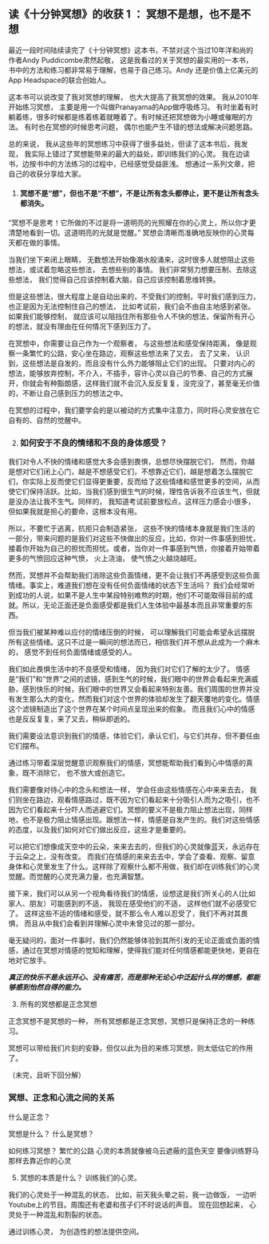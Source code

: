 ## 读《十分钟冥想》的收获 1 ： 冥想不是想，也不是不想

最近一段时间陆续读完了《十分钟冥想》这本书，不禁对这个当过10年洋和尚的作者Andy Puddicombe肃然起敬， 这是我看过的关于冥想的最实用的一本书， 书中的方法和练习都非常易于理解，也易于自己练习。Andy 还是价值上亿美元的App Headspace的联合创始人。 

这本书可以说改变了我对冥想的理解， 也大大提高了我冥想的效果。  我从2010年开始练习冥想， 主要是用一个叫做Pranayama的App做呼吸练习。 有时坐着有时躺着练，很多时候都是练着练着就睡着了。有时候还把冥想做为小睡或催眠的方法。 有时也在冥想的时候思考问题， 偶尔也能产生不错的想法或解决问题思路。 

总的来说， 我从这些年的冥想练习中获得了很多益处，但读了这本书后，我发现， 我实际上错过了冥想能带来的最大的益处，即训练我们的心灵。 我在边读书，边按书中的方法练习的过程中，已经感觉受益匪浅。 想通过一系列文章，把自己的收获分享给大家。 

1. #### 冥想不是“想”，但也不是“不想”，不是让所有念头都停止，更不是让所有念头都消失。

“冥想不是思考！它所做的不过是将一道明亮的光照耀在你的心灵上，所以你才更清楚地看到一切。这道明亮的光就是觉醒。”
冥想会清晰而准确地反映你的心灵每天都在做的事情。

当我们坐下来闭上眼睛， 无数想法开始像潮水般涌来，这时很多人就想阻止这些想法，或试着忽略这些想法， 去想些别的事情。 我们非常努力想要压制、去除这些想法， 我们觉得自己应该控制着大脑，自己应该控制着思维转换。 

但是这些想法，很大程度上是自动出来的，不受我们的控制，平时我们感到压力， 也正是因为无法控制住自己的想法， 比如考试前，我们会不由自主地感到紧张。  如果我们能够控制， 就应该可以阻挡住所有那些令人不快的想法，保留所有开心的想法，就没有理由在任何情况下感到压力了。    

在冥想中，你需要让自己作为一个观察者， 与这些想法和感受保持距离， 像是观察一条繁忙的公路，安心坐在路边，观察这些想法来了又去， 去了又来， 认识到，这些想法是自发的，而且没有什么外力能够阻止它们的出现。 只要对内心的想法，能够放弃控制，不介入，不插手，容许心灵以自己的节奏、自己的方式展开，你就会有种豁朗感，这样我们就不会沉入反反复复，没完没了，甚至毫无价值的，不断让自己感到压力的想法之中。

在冥想的过程中，我们要学会的是以被动的方式集中注意力，同时将心灵安放在它自有的、自然的觉醒中。



2. ### 如何安于不良的情绪和不良的身体感受？ 

我们对令人不快的情绪和感觉大多会感到畏惧，总想尽快摆脱它们， 然而，你越是想对它们闭上心门，越是不想感受它们，不想靠近它们，越是想着怎么摆脱它们，你实际上反而使它们显得更重要，反而给了这些情绪和感觉更多的空间，从而使它们保持活跃。比如，当我们感到很生气的时候，理性告诉我不应该生气，但就是没办法让我不生气。同样的， 我知道考试前要放松点，这样压力感会小很多，但如果我就是担心的要命，这根本没有用。 

所以，不要忙于逃离，抗拒只会制造紧张， 这些不快的情绪本身就是我们生活的一部分，带来问题的是我们对这些不快做出的反应，比如，你对一件事感到担忧，接着你开始为自己的担忧而担忧。或者，当你对一件事感到气愤，你接着开始带着更多的气愤回应这种气愤， 火上浇油， 使气愤之火越烧越旺。

然而，冥想并不会帮助我们消除这些负面情绪，更不会让我们不再感受到这些负面情绪。事实上，难道我们想在没有任何负面情绪的状态下生活吗？ 我们会经常听到成功的人说，如果不是人生中某段特别难熬的时期，他们不可能取得目前的成就。所以，无论正面还是负面感受都是我们人生体验中最基本而且非常重要的东西。  

但当我们被某种难以应付的情绪压倒的时候， 可以理解我们可能会希望永远摆脱所有这些情绪。这只不过是一瞬间的想法而已，相信我们并不想从此成为一个麻木的， 感觉不到任何负面情绪或感受的人。 

我们如此畏惧生活中的不良感受和情绪， 因为我们对它们了解的太少了。 情感是“我们”和“世界”之间的滤镜，感到生气的时候，我们眼中的世界会看起来充满威胁，感到快乐的时候，我们眼中的世界又会看起来特别友善。我们周围的世界并没有发生那么大的变化，然而我们对这个世界的体验却发生了翻天覆地的变化。情感这个滤镜制造出了这个世界在某个时间点呈现出来的假象。 而且我们心中的情感也是反反复复，来了又去，稍纵即逝的。 

我们需要设法意识到我们的情感，体验它们，承认它们，与它们共存，但不要任由它们摆布。

通过练习带着深层觉醒意识观察我们的情感，冥想能帮助我们看到心中情感的真象，既不消除它， 也不放大或创造它。

我们需要像对待心中的念头和想法一样， 学会任由这些情感在心中来来去去， 我们则坐在路边，观看情感路过，既不因为它们看起来十分吸引人而为之吸引，也不因为它们看起来十分吓人而逃避它们。冥想的要义不是极力阻止想法出现，同样地，也不是极力阻止情感出现。跟想法一样，情感是自发产生的。我们对这些情感的态度，以及我们如何对它们做出反应，这些才是重要的。

可以把它们想像成天空中的云朵，来来去去的，但我们的心灵就像蓝天，永远存在于云朵之上，没有改变。  而我们在情感的来来去去中，学会了查看、观察、留意身体和心灵里发生了什么。这样除了观察什么都不用做，我们却在训练我们的心灵觉醒。而觉醒的心灵充满力量，也充满智慧。 

接下来，我们可以从另一个视角看待我们的情感，设想这是我们所关心的人(比如家人、朋友）可能感到的不适， 我现在感受他们的不适， 这样他们就不必感受它了。  这样这些不适的情绪和感受，就不那么令人难以忍受了，我们不再对其畏惧， 而且从中我们会看到并理解心灵中未曾见过的那一部分。 

毫无疑问的，面对一件事时，我们仍然能够体验到其所引发的无论正面或负面的情感，通过在冥想对情感的觉知和理解，使得我们能对任何情感都能更快地，更自在地对它放手。

***真正的快乐不是永远开心、没有痛苦，而是那种无论心中泛起什么样的情感，都能够感到怡然自得的能力。***



3. 所有的冥想都是正念冥想

正念冥想不是冥想的一种， 所有冥想都是正念冥想，冥想只是保持正念的一种练习。 

冥想可以带给我们片刻的安静，但仅以此为目的来练习冥想，则太低估它的作用了。

 

（未完，且听下回分解）

### 冥想、正念和心流之间的关系

 

什么是正念？

冥想是什么？ 什么是冥想？

如何练习冥想？ 
繁忙的公路
  心灵的本质就像被乌云遮蔽的蓝色天空
  要像训练野马那样去靠近你的心灵

 


5. 冥想的本质是什么？
训练我们的心灵。 

我们的心灵处于一种混乱的状态， 比如，前天我头晕之前，我一边做饭， 一边听Youtube上的节目。周围还有老婆和孩子们不时说话的声音。 现在回想起来， 心灵处于一种混乱和割裂的状态。 

通过训练心灵， 为创造性的想法提供空间。 